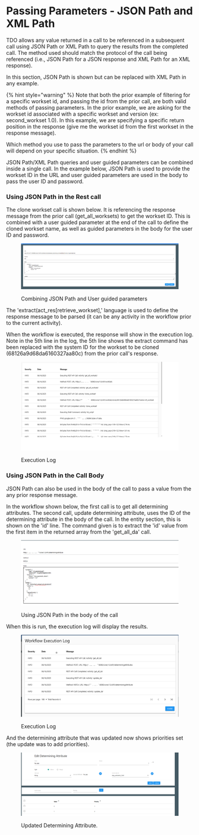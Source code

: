 # Passing Parameters - JSON Path and XML Path

TDO allows any value returned in a call to be referenced in a subsequent call using JSON Path or XML Path to query the results from the completed call.  The method used should match the protocol of the call being referenced (i.e., JSON Path for a JSON response and XML Path for an XML response). &#x20;

In this section, JSON Path is shown but can be replaced with XML Path in any example.

{% hint style="warning" %}
Note that both the prior example of filtering for a specific workset id, and passing the id from the prior call, are both valid methods of passing parameters.  In the prior example, we are asking for the workset id associated with a specific workset and version (ex: second\_workset 1.0).  In this example, we are specifying a specific return position in the response (give me the workset id from the first workset in the response message).

Which method you use to pass the parameters to the url or body of your call will depend on your specific situation.
{% endhint %}

JSON Path/XML Path queries and user guided parameters can be combined inside a single call.  In the example below, JSON Path is used to provide the workset ID in the URL and user guided parameters are used in the body to pass the user ID and password.

### Using JSON Path in the Rest call&#x20;

The clone workset call is shown below.  It is referencing the response message from the prior call (get\_all\_worksets) to get the workset ID.  This is combined with a user guided parameter at the end of the call to define the cloned workset name, as well as guided parameters in the body for the user ID and password.

<figure><img src="../../../../../.gitbook/assets/image (1039).png" alt=""><figcaption><p>Combining JSON Path and User guided parameters</p></figcaption></figure>

The 'extract(act\_res\[retrieve\_workset],' language is used to define the response message to be parsed (it can be any activity in the workflow prior to the current activity). &#x20;

When the workflow is executed, the response will show in the execution log.  Note in the 5th line in the log, the 5th line shows the extract command has been replaced with the system ID for the workset to be cloned (68126a9d68da6160327aa80c) from the prior call's response.

<figure><img src="../../../../../.gitbook/assets/image (1040).png" alt=""><figcaption><p>Execution Log</p></figcaption></figure>

### Using JSON Path in the Call Body

JSON Path can also be used in the body of the call to pass a value from the any prior response message.

In the workflow shown below, the first call is to get all determining attributes.  The second call, update determining attribute, uses the ID of the determining attribute in the body of the call.  In the entity section, this is shown on the 'id' line. The command given is to extract the 'id' value from the first item in the returned array from the 'get\_all\_da' call.

<figure><img src="../../../../../.gitbook/assets/image (1041).png" alt=""><figcaption><p>Using JSON Path in the body of the call</p></figcaption></figure>

When this is run, the execution log will display the results.

<figure><img src="../../../../../.gitbook/assets/image (1042).png" alt=""><figcaption><p>Execution Log</p></figcaption></figure>

And the determining attribute that was updated now shows priorities set (the update was to add priorities).

<figure><img src="../../../../../.gitbook/assets/image (1043).png" alt=""><figcaption><p>Updated Determining Attribute.</p></figcaption></figure>
